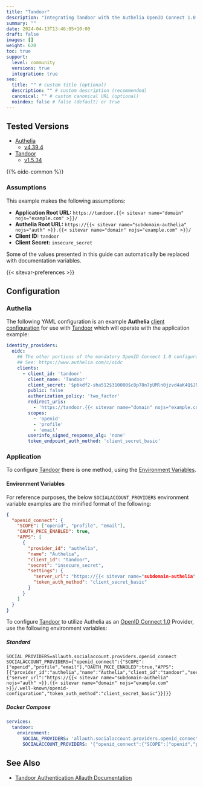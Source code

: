 ```yaml
---
title: "Tandoor"
description: "Integrating Tandoor with the Authelia OpenID Connect 1.0 Provider."
summary: ""
date: 2024-04-13T13:46:05+10:00
draft: false
images: []
weight: 620
toc: true
support:
  level: community
  versions: true
  integration: true
seo:
  title: "" # custom title (optional)
  description: "" # custom description (recommended)
  canonical: "" # custom canonical URL (optional)
  noindex: false # false (default) or true
---
```


## Tested Versions

- [Authelia]
  - [v4.39.4](https://github.com/authelia/authelia/releases/tag/v4.39.4)
- [Tandoor]
  - [v1.5.34](https://github.com/TandoorRecipes/recipes/releases/tag/1.5.34)

{{% oidc-common %}}

### Assumptions

This example makes the following assumptions:

- __Application Root URL:__ `https://tandoor.{{< sitevar name="domain" nojs="example.com" >}}/`
- __Authelia Root URL:__ `https://{{< sitevar name="subdomain-authelia" nojs="auth" >}}.{{< sitevar name="domain" nojs="example.com" >}}/`
- __Client ID:__ `tandoor`
- __Client Secret:__ `insecure_secret`

Some of the values presented in this guide can automatically be replaced with documentation variables.

{{< sitevar-preferences >}}

## Configuration

### Authelia

The following YAML configuration is an example __Authelia__ [client configuration] for use with [Tandoor] which will
operate with the application example:

```yaml {title="configuration.yml"}
identity_providers:
  oidc:
    ## The other portions of the mandatory OpenID Connect 1.0 configuration go here.
    ## See: https://www.authelia.com/c/oidc
    clients:
      - client_id: 'tandoor'
        client_name: 'Tandoor'
        client_secret: '$pbkdf2-sha512$310000$c8p78n7pUMln0jzvd4aK4Q$JNRBzwAo0ek5qKn50cFzzvE9RXV88h1wJn5KGiHrD0YKtZaR/nCb2CJPOsKaPK0hjf.9yHxzQGZziziccp6Yng'  # The digest of 'insecure_secret'.
        public: false
        authorization_policy: 'two_factor'
        redirect_uris:
          - 'https://tandoor.{{< sitevar name="domain" nojs="example.com" >}}/accounts/oidc/authelia/login/callback/'
        scopes:
          - 'openid'
          - 'profile'
          - 'email'
        userinfo_signed_response_alg: 'none'
        token_endpoint_auth_method: 'client_secret_basic'
```

### Application

To configure [Tandoor] there is one method, using the [Environment Variables](#environment-variables).

#### Environment Variables

For reference purposes, the below `SOCIALACCOUNT_PROVIDERS` environment variable examples are the minified
format of the following:

```json
{
  "openid_connect": {
    "SCOPE": ["openid", "profile", "email"],
    "OAUTH_PKCE_ENABLED": true,
    "APPS": [
      {
        "provider_id": "authelia",
        "name": "Authelia",
        "client_id": "tandoor",
        "secret": "insecure_secret",
        "settings": {
          "server_url": "https://{{< sitevar name="subdomain-authelia" nojs="auth" >}}.{{< sitevar name="domain" nojs="example.com" >}}/.well-known/openid-configuration",
          "token_auth_method": "client_secret_basic"
        }
      }
    ]
  }
}
```

To configure [Tandoor] to utilize Authelia as an [OpenID Connect 1.0] Provider, use the following environment variables:

##### Standard

```shell {title=".env"}
SOCIAL_PROVIDERS=allauth.socialaccount.providers.openid_connect
SOCIALACCOUNT_PROVIDERS={"openid_connect":{"SCOPE":["openid","profile","email"],"OAUTH_PKCE_ENABLED":true,"APPS":[{"provider_id":"authelia","name":"Authelia","client_id":"tandoor","secret":"insecure_secret","settings":{"server_url":"https://{{< sitevar name="subdomain-authelia" nojs="auth" >}}.{{< sitevar name="domain" nojs="example.com" >}}/.well-known/openid-configuration","token_auth_method":"client_secret_basic"}}]}}
```

##### Docker Compose

```yaml {title="compose.yml"}
services:
  tandoor:
    environment:
      SOCIAL_PROVIDERS: 'allauth.socialaccount.providers.openid_connect'
      SOCIALACCOUNT_PROVIDERS: '{"openid_connect":{"SCOPE":["openid","profile","email"],"OAUTH_PKCE_ENABLED":true,"APPS":[{"provider_id":"authelia","name":"Authelia","client_id":"tandoor","secret":"insecure_secret","settings":{"server_url":"https://{{< sitevar name="subdomain-authelia" nojs="auth" >}}.{{< sitevar name="domain" nojs="example.com" >}}/.well-known/openid-configuration","token_auth_method":"client_secret_basic"}}]}}'
```

## See Also

- [Tandoor Authentication Allauth Documentation](https://docs.tandoor.dev/features/authentication/#allauth)

[Tandoor]: https://tandoor.app/index.html
[Authelia]: https://www.authelia.com
[OpenID Connect 1.0]: ../../openid-connect/introduction.md
[client configuration]: ../../../configuration/identity-providers/openid-connect/clients.md
